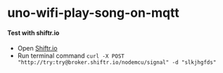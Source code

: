 # uno-wifi-play-song-on-mqtt

#### Test with shiftr.io
- Open [Shiftr.io](https://shiftr.io/try)
- Run terminal command
`curl -X POST "http://try:try@broker.shiftr.io/nodemcu/signal" -d "slkjhgfds"`

